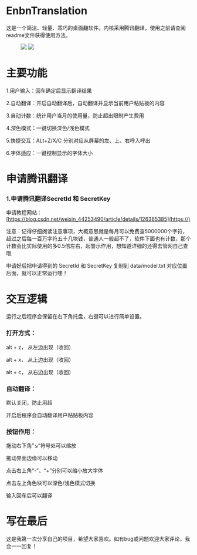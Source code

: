 # EnbnTranslation

这是一个简洁、轻量、乖巧的桌面翻软件。内核采用腾讯翻译，使用之前请查阅readme文件获得使用方法。

<figure class="half">
    <img src="http://m.qpic.cn/psc?/V528xuCj2kwtt20rnvvx1PVwKf3jQ9T6/ruAMsa53pVQWN7FLK88i5mvUcX9LjAarmMgCGNbuiUbO3CsomgGMI69PcpSGBgMg2ZiG0IiyzQ9BWfiUbuDQFy6yicNDjfGx*7eOXiPOMyI!/b&bo=xQHcAAAAAAADBzo!&rf=viewer_4">
    <img src="http://m.qpic.cn/psc?/V528xuCj2kwtt20rnvvx1PVwKf3jQ9T6/ruAMsa53pVQWN7FLK88i5mvUcX9LjAarmMgCGNbuiUZINUbVJZaHZq6zoqeO*VJ9QuDwxjd9J.0aQeQpdfrr1MckTcWmEHDkYrxqLqzg3LQ!/b&bo=xgHhAAAAAAADBwQ!&rf=viewer_4">
</figure>

# 主要功能

1.用户输入：回车确定后显示翻译结果

2.自动翻译：开启自动翻译后，自动翻译并显示当前用户粘贴板的内容

3.自动计数：统计用户当月的使用量，防止超出限制产生费用

4.深色模式：一键切换深色/浅色模式

5.快捷交互：ALt+Z/X/C 分别对应从屏幕的左、上、右呼入呼出

6.字体适应：一键控制显示的字体大小

# 申请腾讯翻译

### 1.申请腾讯翻译SecretId 和 SecretKey

申请教程网站：[https://blog.csdn.net/weixin_44253490/article/details/126365385](https://)

注意：记得仔细阅读注意事项，大概意思就是每月可以免费查5000000个字符， 超过之后每一百万字符五十几块钱，普通人一般超不了，软件下面也有计数，那个计数会比实际使用的多0.5倍左右，起警示作用，想知道详细的还得去管网自己查哦

申请好后把申请得到的 SecretId 和 SecretKey 复制到 data/model.txt 对应位置后面，就可以正常运行喽！

# 交互逻辑

运行之后程序会保留在右下角托盘，右键可以进行简单设置。

### 打开方式：

alt + z， 从左边出现（收回）

alt + x， 从上边出现（收回）

alt + c， 从右边出现（收回）

### 自动翻译：

默认关闭，防止用超

开启后程序会自动翻译用户粘贴板内容

### **按钮作用：**

拖动右下角”↘“符号处可以缩放

拖动界面边缘可以移动

点击右上角“-”、“+”分别可以缩小放大字体

点击左上角色块可以深色/浅色模式切换

输入回车后可以翻译

# 写在最后

这是我第一次分享自己的项目，希望大家喜欢。如有bug或问题欢迎大家评论，我会一一回复！

